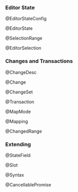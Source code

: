 ### Editor State

@EditorStateConfig

@EditorState

@SelectionRange

@EditorSelection

### Changes and Transactions

@ChangeDesc

@Change

@ChangeSet

@Transaction

@MapMode

@Mapping

@ChangedRange

### Extending

@StateField

@Slot

@Syntax

@CancellablePromise
